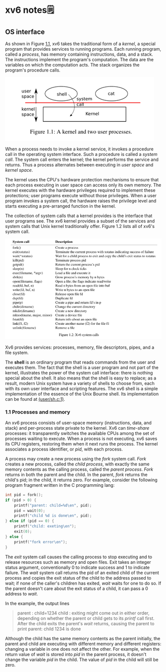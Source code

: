 # xv6 notes🗒️

## OS interface

As shown in Figure [1.1](./img/kernel_processes.png), xv6 takes the traditional form of a *kernel*, a special program that provides services to running programs. Each running program, called a *process*, has memory containing instructions, data, and a stack. The instructions implement the program's computation. The data are the variables on which the computation acts. The stack organizes the program's procedure calls.

![Figure 1.1](./img/kernel_processes.png)

When a process needs to invoke a kernel service, it invokes a procedure call in the operating system interface. Such a procedure is called a *system call*. The system call enters the kernel; the kernel performs the service and returns. Thus a process alternates between executing in *user space* and *kernel space*.

The kernel uses the CPU's hardware protection mechanisms to ensure that each process executing in user space can access only its own memory. The kernel executes with the hardware privileges required to implement these protections; user programs execute without those privileges. When a user program invokes a system call, the hardware raises the privilege level and starts executing a pre-arranged function in the kernel.

The collection of system calls that a kernel provides is the interface that user programs see. The xv6 kernel provides a subset of the services and system calls that Unix kernel traditionally offer. Figure 1.2 lists all of xv6's system call.

![Figure 1.2](./img/xv6_syscalls.png)

Xv6 provides services: processes, memory, file descriptors, pipes, and a file system.

The **shell** is an ordinary program that reads commands from the user and executes them. The fact that the shell is a user program and not part of the kernel, illustrates the power of the system call interface: there is nothing special about the shell. It also means that the shell is easy to replace; as a result, modern Unix system have a variety of shells to choose from, each with its own user interface and scripting features. The xv6 shell is a simple implementation of the essence of the Unix Bourne shell. Its implementation can be found at [(user/sh.c:1)](https://github.com/mit-pdos/xv6-riscv/blob/riscv/user/sh.c).

### 1.1 Processes and memory

An xv6 process consists of user-space memory (instructions, data, and stack) and per-process state private to the kernel.
Xv6 can *time-share* processes: it transparently switches the available CPUs among the set of processes waiting to execute.
When a process is not executing, xv6 saves its CPU registers, restoring them when it next runs the process.
The kernel associates a process identifier, or *pid*, with each process.

A process may create a new process using the *fork* system call.
*Fork* creates a new process, called the *child process*, with exactly the same memory contents as the calling process, called the *parent process*. *Fork* returns in both the parent and the child. In the parent, *fork* returns the child's pid; in the child, it returns zero. For example, consider the following program fragment written in the C programming lang:

```C
int pid = fork();
if (pid > 0) {
    printf("parent: child=%d\en", pid);
    pid = wait(0);
    printf("child %d is done\en", pid);
} else if (pid == 0) {
    printf("child: exeting\en");
    exit(0);
} else {
    printf("fork error\en");
}
```

The *exit* system call causes the calling process to stop executing and to release resources such as memory and open files. Exit takes an integer status argument, conventionally 0 to indicate success and 1 to indicate failure. The *wait* system call returns the pid of an exited child of the current process and copies the exit status of the child to the address passed to wait; if none of the caller's children has exited, *wait* waits for one to do so. If the parent doesn't care about the exit status of a child, it can pass a 0 address to *wait*.

In the example, the output lines
> parent : child=1234
> child : exiting
might come out in either order, depending on whether the parent or child gets to its *printf* call first. After the child exits the parent's *wait* returns, causing the parent to print
> parent: child 1234 is done

Although the child has the same memory contents as the parent initially, the parent and child are executing with different memory and different registers: changing a variable in one does not affect the other. For example, when the return value of *wait* is stored into *pid* in the parent process, it doesn't change the variable *pid* in the child. The value of *pid* in the child will still be zero.
